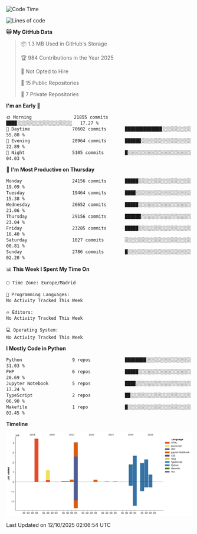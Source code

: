 <!--START_SECTION:waka-->
![Code Time](http://img.shields.io/badge/Code%20Time-839%20hrs%2038%20mins-blue)

![Lines of code](https://img.shields.io/badge/From%20Hello%20World%20I%27ve%20Written-19.7%20million%20lines%20of%20code-blue)

**🐱 My GitHub Data** 

> 📦 1.3 MB Used in GitHub's Storage 
 > 
> 🏆 984 Contributions in the Year 2025
 > 
> 🚫 Not Opted to Hire
 > 
> 📜 15 Public Repositories 
 > 
> 🔑 7 Private Repositories 
 > 
**I'm an Early 🐤** 

```text
🌞 Morning                21855 commits       ████░░░░░░░░░░░░░░░░░░░░░   17.27 % 
🌆 Daytime                70602 commits       ██████████████░░░░░░░░░░░   55.80 % 
🌃 Evening                28964 commits       ██████░░░░░░░░░░░░░░░░░░░   22.89 % 
🌙 Night                  5105 commits        █░░░░░░░░░░░░░░░░░░░░░░░░   04.03 % 
```
📅 **I'm Most Productive on Thursday** 

```text
Monday                   24156 commits       █████░░░░░░░░░░░░░░░░░░░░   19.09 % 
Tuesday                  19464 commits       ████░░░░░░░░░░░░░░░░░░░░░   15.38 % 
Wednesday                26652 commits       █████░░░░░░░░░░░░░░░░░░░░   21.06 % 
Thursday                 29156 commits       ██████░░░░░░░░░░░░░░░░░░░   23.04 % 
Friday                   23285 commits       █████░░░░░░░░░░░░░░░░░░░░   18.40 % 
Saturday                 1027 commits        ░░░░░░░░░░░░░░░░░░░░░░░░░   00.81 % 
Sunday                   2786 commits        █░░░░░░░░░░░░░░░░░░░░░░░░   02.20 % 
```


📊 **This Week I Spent My Time On** 

```text
🕑︎ Time Zone: Europe/Madrid

💬 Programming Languages: 
No Activity Tracked This Week

🔥 Editors: 
No Activity Tracked This Week

💻 Operating System: 
No Activity Tracked This Week
```

**I Mostly Code in Python** 

```text
Python                   9 repos             ████████░░░░░░░░░░░░░░░░░   31.03 % 
PHP                      6 repos             █████░░░░░░░░░░░░░░░░░░░░   20.69 % 
Jupyter Notebook         5 repos             ████░░░░░░░░░░░░░░░░░░░░░   17.24 % 
TypeScript               2 repos             ██░░░░░░░░░░░░░░░░░░░░░░░   06.90 % 
Makefile                 1 repo              █░░░░░░░░░░░░░░░░░░░░░░░░   03.45 % 
```



**Timeline**

![Lines of Code chart](https://raw.githubusercontent.com/danisoronellas/danisoronellas/main/assets/bar_graph.png)


 Last Updated on 12/10/2025 02:06:54 UTC
<!--END_SECTION:waka-->
